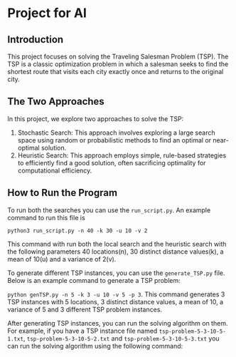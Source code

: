 # Project for AI

## Introduction
This project focuses on solving the Traveling Salesman Problem (TSP). The TSP is a classic optimization problem in which a salesman seeks to find the shortest route that visits each city exactly once and returns to the original city.

## The Two Approaches
In this project, we explore two approaches to solve the TSP:
1. Stochastic Search: This approach involves exploring a large search space using random or probabilistic methods to find an optimal or near-optimal solution.
2. Heuristic Search: This approach employs simple, rule-based strategies to efficiently find a good solution, often sacrificing optimality for computational efficiency.

## How to Run the Program
To run both the searches you can use the `run_script.py`. An example command to run this file is 
```
python3 run_script.py -n 40 -k 30 -u 10 -v 2
```
This command with run both the local search and the heuristic search with the following parameters 40 locations(n), 30 distinct distance values(k), a mean of 10(u) and a variance of 2(v). 

To generate different TSP instances, you can use the `generate_TSP.py` file. Below is an example command to generate a TSP problem:
  
  ``` python genTSP.py -n 5 -k 3 -u 10 -v 5 -p 3 ```.
This command generates 3 TSP instances with 5 locations, 3 distinct distance values, a mean of 10, a variance of 5 and 3 different TSP problem instances.

After generating TSP instances, you can run the solving algorithm on them. For example, if you have a TSP instance file named `tsp-problem-5-3-10-5-1.txt`, `tsp-problem-5-3-10-5-2.txt` and `tsp-problem-5-3-10-5-3.txt` you can run the solving algorithm using the following command:
